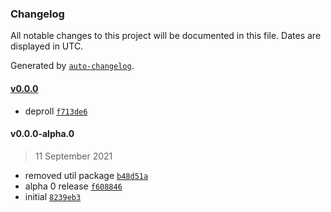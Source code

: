 ### Changelog

All notable changes to this project will be documented in this file. Dates are displayed in UTC.

Generated by [`auto-changelog`](https://github.com/CookPete/auto-changelog).

#### [v0.0.0](https://github.com/nbsolutions-ca/version/compare/v0.0.0-alpha.0...v0.0.0)

- deproll [`f713de6`](https://github.com/nbsolutions-ca/version/commit/f713de66826c8308de4ca858a7b4591266e1acda)

#### v0.0.0-alpha.0

> 11 September 2021

- removed util package [`b48d51a`](https://github.com/nbsolutions-ca/version/commit/b48d51ab2918b33f70f89992ec2439acf01e5d96)
- alpha 0 release [`f608846`](https://github.com/nbsolutions-ca/version/commit/f608846353514692c536cff6cb4f35ec227af7f0)
- initial [`8239eb3`](https://github.com/nbsolutions-ca/version/commit/8239eb3e4e49f5970f135ae05f42afbfab1c68fd)
